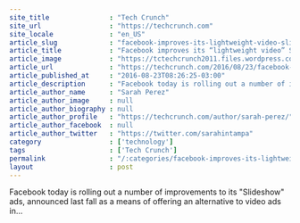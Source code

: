 ```yaml
---
site_title               : "Tech Crunch"
site_url                 : "https://techcrunch.com"
site_locale              : "en_US"
article_slug             : "facebook-improves-its-lightweight-video-slideshow-ads-including-support-for-mobile-ad-creation"
article_title            : "Facebook improves its “lightweight video” Slideshow ads, including support for mobile ad creation"
article_image            : "https://tctechcrunch2011.files.wordpress.com/2016/08/screen-shot-2016-08-23-at-11-15-04-am.png?w=764&h=400&crop=1"
article_url              : "https://techcrunch.com/2016/08/23/facebook-improves-its-lightweight-video-slideshow-ads-including-support-mobile-ad-creation/"
article_published_at     : "2016-08-23T08:26:25-03:00"
article_description      : "Facebook today is rolling out a number of improvements to its 'Slideshow' ads, announced last fall as a means of offering an alternative to video ads in..."
article_author_name      : "Sarah Perez"
article_author_image     : null
article_author_biography : null
article_author_profile   : "https://techcrunch.com/author/sarah-perez/"
article_author_facebook  : null
article_author_twitter   : "https://twitter.com/sarahintampa"
category                 : ['technology']
tags                     : ['Tech Crunch']
permalink                : "/:categories/facebook-improves-its-lightweight-video-slideshow-ads-including-support-for-mobile-ad-creation/"
layout                   : post
---
```


Facebook today is rolling out a number of improvements to its "Slideshow" ads, announced last fall as a means of offering an alternative to video ads in...
